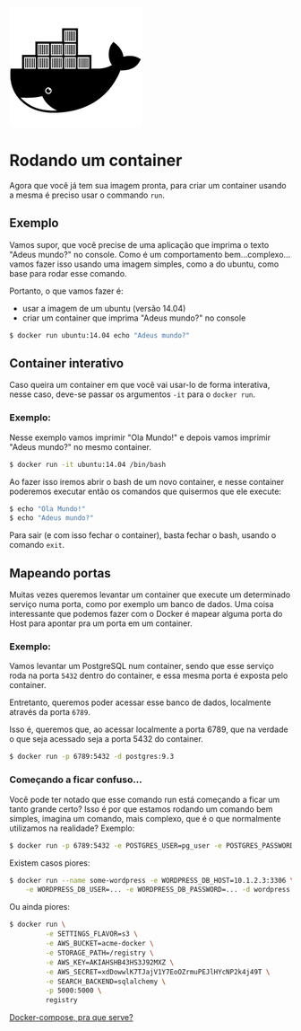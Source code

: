 ![Rodando um container](img/rodando_container.png "Rodando um container")
# Rodando um container

Agora que você já tem sua imagem pronta, para criar um container usando a mesma é preciso usar o commando `run`.

## Exemplo
Vamos supor, que você precise de uma aplicação que imprima o texto "Adeus mundo?" no console.
Como é um comportamento bem...complexo... vamos fazer isso usando uma imagem simples, como a do ubuntu, como base para rodar esse comando.

Portanto, o que vamos fazer é:
* usar a imagem de um ubuntu (versão 14.04)
* criar um container que imprima "Adeus mundo?" no console

```bash
$ docker run ubuntu:14.04 echo "Adeus mundo?"
```


## Container interativo

Caso queira um container em que você vai usar-lo de forma interativa, nesse caso, deve-se passar os argumentos `-it` para o `docker run`.

### Exemplo:
Nesse exemplo vamos imprimir "Ola Mundo!" e depois vamos imprimir "Adeus mundo?" no mesmo container.

```bash
$ docker run -it ubuntu:14.04 /bin/bash
```

Ao fazer isso iremos abrir o bash de um novo container, e nesse container poderemos executar então os comandos que quisermos que ele execute:
```bash
$ echo "Ola Mundo!"
$ echo "Adeus mundo?"
```

Para sair (e com isso fechar o container), basta fechar o bash, usando o comando `exit`.


## Mapeando portas

Muitas vezes queremos levantar um container que execute um determinado serviço numa porta, como por exemplo um banco de dados. Uma coisa interessante que podemos fazer com o Docker é mapear alguma porta do Host para apontar pra um porta em um container.

### Exemplo:
Vamos levantar um PostgreSQL num container, sendo que esse serviço roda na porta `5432` dentro do container, e essa mesma porta é exposta pelo container.

Entretanto, queremos poder acessar esse banco de dados, localmente através da porta `6789`.

Isso é, queremos que, ao acessar localmente a porta 6789, que na verdade o que seja acessado seja a porta 5432 do container.


```bash
$ docker run -p 6789:5432 -d postgres:9.3
```


### Começando a ficar confuso...
Você pode ter notado que esse comando run está começando a ficar um tanto grande certo?
Isso é por que estamos rodando um comando bem simples, imagina um comando, mais complexo, que é o que normalmente utilizamos na realidade?
Exemplo:

```bash
$ docker run -p 6789:5432 -e POSTGRES_USER=pg_user -e POSTGRES_PASSWORD=pg_senha postgres:9.3
```

Existem casos piores:

```bash
$ docker run --name some-wordpress -e WORDPRESS_DB_HOST=10.1.2.3:3306 \
    -e WORDPRESS_DB_USER=... -e WORDPRESS_DB_PASSWORD=... -d wordpress
```

Ou ainda piores:
```bash
$ docker run \
         -e SETTINGS_FLAVOR=s3 \
         -e AWS_BUCKET=acme-docker \
         -e STORAGE_PATH=/registry \
         -e AWS_KEY=AKIAHSHB43HS3J92MXZ \
         -e AWS_SECRET=xdDowwlK7TJajV1Y7EoOZrmuPEJlHYcNP2k4j49T \
         -e SEARCH_BACKEND=sqlalchemy \
         -p 5000:5000 \
         registry
```

[Docker-compose, pra que serve?](sobre_docker_compose.md)